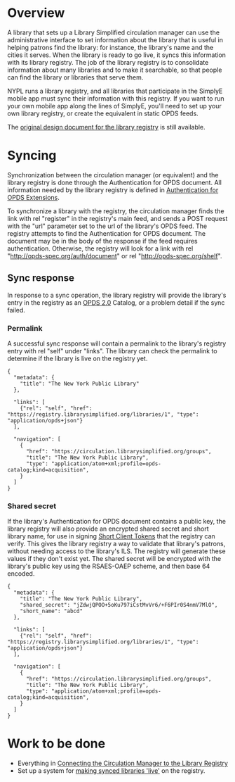 # Overview

A library that sets up a Library Simplified circulation manager can use the administrative interface to set information about the library that is useful in helping patrons find the library: for instance, the library's name and the cities it serves. When the library is ready to go live, it syncs this information with its library registry. The job of the library registry is to consolidate information about many libraries and to make it searchable, so that people can find the library or libraries that serve them.

NYPL runs a library registry, and all libraries that participate in the SimplyE mobile app must sync their information with this registry. If you want to run your own mobile app along the lines of SimplyE, you'll need to set up your own library registry, or create the equivalent in static OPDS feeds.

The [original design document for the library registry](LibraryRegistryDesign) is still available.

# Syncing

Synchronization between the circulation manager (or equivalent) and the library registry is done through the Authentication for OPDS document. All information needed by the library registry is defined in [Authentication for OPDS Extensions](Authentication-For-OPDS-Extensions).

To synchronize a library with the registry, the circulation manager finds the link with rel "register" in the registry's main feed, and sends a POST request with the "url" parameter set to the url of the library's OPDS feed. The registry attempts to find the Authentication for OPDS document. The document may be in the body of the response if the feed requires authentication. Otherwise, the registry will look for a link with rel "http://opds-spec.org/auth/document" or rel "http://opds-spec.org/shelf".

## Sync response
In response to a sync operation, the library registry will provide the library's entry in the registry as an [OPDS 2.0](https://github.com/opds-community/opds-revision/blob/master/opds-2.0.md) Catalog, or a problem detail if the sync failed. 

### Permalink
A successful sync response will contain a permalink to the library's registry entry with rel "self" under "links". The library can check the permalink to determine if the library is live on the registry yet.
```
{
  "metadata": {
    "title": "The New York Public Library"
  },
  
  "links": [
    {"rel": "self", "href": "https://registry.librarysimplified.org/libraries/1", "type": "application/opds+json"}
  ],
  
  "navigation": [
    {
      "href": "https://circulation.librarysimplified.org/groups", 
      "title": "The New York Public Library", 
      "type": "application/atom+xml;profile=opds-catalog;kind=acquisition",
    }
  ]
}
```

### Shared secret
If the library's Authentication for OPDS document contains a public key, the library registry will also provide an encrypted shared secret and short library name, for use in signing [Short Client Tokens](Short-Client-Token) that the registry can verify. This gives the library registry a way to validate that library's patrons, without needing access to the library's ILS. The registry will generate these values if they don't exist yet. The shared secret will be encrypted with the library's public key using the RSAES-OAEP scheme, and then base 64 encoded.
```
{
  "metadata": {
    "title": "The New York Public Library",
    "shared_secret": "jZdwjQPOO+5oKu797iCstMvVr6/+F6PIr0S4nmV7MlO",
    "short_name": "abcd"
  },
  
  "links": [
    {"rel": "self", "href": "https://registry.librarysimplified.org/libraries/1", "type": "application/opds+json"}
  ],
  
  "navigation": [
    {
      "href": "https://circulation.librarysimplified.org/groups", 
      "title": "The New York Public Library", 
      "type": "application/atom+xml;profile=opds-catalog;kind=acquisition",
    }
  ]
}
```

# Work to be done

- Everything in [Connecting the Circulation Manager to the Library Registry](CirculationManagerToLibraryRegistry)
- Set up a system for [making synced libraries 'live'](https://github.com/NYPL-Simplified/library_registry/issues/25) on the registry.
